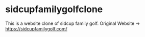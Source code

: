 # sidcupfamilygolfclone
This is a website clone of sidcup family golf. Original Website -> https://sidcupfamilygolf.com/  
